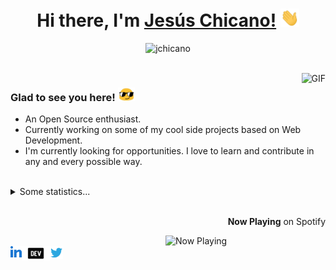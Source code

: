 <h1 align="center">Hi there, I'm <a href="https://jchicano.github.io">Jesús Chicano!</a>&nbsp;<img src="https://raw.githubusercontent.com/jchicano/jchicano/master/assets/hi.gif" width="30px"></h1>
<p align="center"> <img src="https://komarev.com/ghpvc/?username=jchicano" alt="jchicano" /> </p>

<!--
**jchicano/jchicano** is a ✨ _special_ ✨ repository because its `README.md` (this file) appears on your GitHub profile.
-->

<br>

<img align="right" alt="GIF" src="https://github-readme-stats.vercel.app/api?username=jchicano&show_icons=true&include_all_commits=true&theme=default" />

### Glad to see you here! <img src="https://raw.githubusercontent.com/jchicano/jchicano/master/assets/emoji.gif" width="27px">

- An Open Source enthusiast.
- Currently working on some of my cool side projects based on Web Development.
- I'm currently looking for opportunities. I love to learn and contribute in any and every possible way.

<br>

<details>
  <summary>Some statistics...</summary>
  <br/>
<img align="left" src="https://github-readme-stats.vercel.app/api/top-langs/?username=jchicano&layout=compact&theme=default" alt="jchicano's most used languages"/>


**Languages and Tools:**

<code><img height="20" src="https://raw.githubusercontent.com/github/explore/80688e429a7d4ef2fca1e82350fe8e3517d3494d/topics/typescript/typescript.png"></code>
<code><img height="20" src="https://raw.githubusercontent.com/github/explore/80688e429a7d4ef2fca1e82350fe8e3517d3494d/topics/javascript/javascript.png"></code>
<code><img height="20" src="https://raw.githubusercontent.com/github/explore/80688e429a7d4ef2fca1e82350fe8e3517d3494d/topics/angular/angular.png"></code>
<code><img height="20" src="https://raw.githubusercontent.com/github/explore/80688e429a7d4ef2fca1e82350fe8e3517d3494d/topics/firebase/firebase.png"></code>
<code><img height="20" src="https://raw.githubusercontent.com/github/explore/80688e429a7d4ef2fca1e82350fe8e3517d3494d/topics/git/git.png"></code>
<code><img height="20" src="https://raw.githubusercontent.com/github/explore/80688e429a7d4ef2fca1e82350fe8e3517d3494d/topics/bootstrap/bootstrap.png"></code>
<code><img height="20" src="https://raw.githubusercontent.com/github/explore/80688e429a7d4ef2fca1e82350fe8e3517d3494d/topics/html/html.png"></code>
<code><img height="20" src="https://raw.githubusercontent.com/github/explore/80688e429a7d4ef2fca1e82350fe8e3517d3494d/topics/css/css.png"></code>
<code><img height="20" src="https://raw.githubusercontent.com/github/explore/80688e429a7d4ef2fca1e82350fe8e3517d3494d/topics/github-api/github-api.png"></code>
<code><img height="20" src="https://raw.githubusercontent.com/github/explore/80688e429a7d4ef2fca1e82350fe8e3517d3494d/topics/react/react.png"></code>
<code><img height="20" src="https://raw.githubusercontent.com/github/explore/5c058a388828bb5fde0bcafd4bc867b5bb3f26f3/topics/php/php.png"></code>
<code><img height="20" src="https://raw.githubusercontent.com/github/explore/80688e429a7d4ef2fca1e82350fe8e3517d3494d/topics/sql/sql.png"></code>
<code><img height="20" src="https://raw.githubusercontent.com/github/explore/80688e429a7d4ef2fca1e82350fe8e3517d3494d/topics/c/c.png"></code>
<code><img height="20" src="https://raw.githubusercontent.com/github/explore/80688e429a7d4ef2fca1e82350fe8e3517d3494d/topics/arduino/arduino.png"></code>
<code><img height="20" src="https://raw.githubusercontent.com/github/explore/80688e429a7d4ef2fca1e82350fe8e3517d3494d/topics/jquery/jquery.png"></code>
<code><img height="20" src="https://raw.githubusercontent.com/github/explore/80688e429a7d4ef2fca1e82350fe8e3517d3494d/topics/atom/atom.png"></code>

_NOTE: Top languages does not indicate my skill level or something like that, it's a github metric of which languages i have the most code on github, it's a new feature of [github-readme-stats](https://github.com/anuraghazra/github-readme-stats)_

</details>

<br>

<p align="right"><b>Now Playing</b> on Spotify</p>

<a href="https://now-playing-jchicano.vercel.app/now-playing?open">
    <img align="right" src="https://now-playing-jchicano.vercel.app/now-playing" width="256" height="64" alt="Now Playing">
</a>

<br>

<a href="https://linkedin.com/in/jchicano" target="_blank">
  <img align="left" alt="Jesús Chicano | LinkedIn" width="18px" src="https://raw.githubusercontent.com/jchicano/jchicano/master/assets/linkedin.svg" />
</a>
<a href="https://dev.to/jchicano" target="_blank">
  <img align="left" alt="Jesús Chicano | Dev.to" width="45px" src="https://raw.githubusercontent.com/jchicano/jchicano/master/assets/devto.svg" />
</a>
<a href="https://twitter.com/jesusdchicano" target="_blank">
  <img align="left" alt="Jesús Chicano | Twitter" width="21px" src="https://raw.githubusercontent.com/jchicano/jchicano/master/assets/twitter.svg" />
</a>
